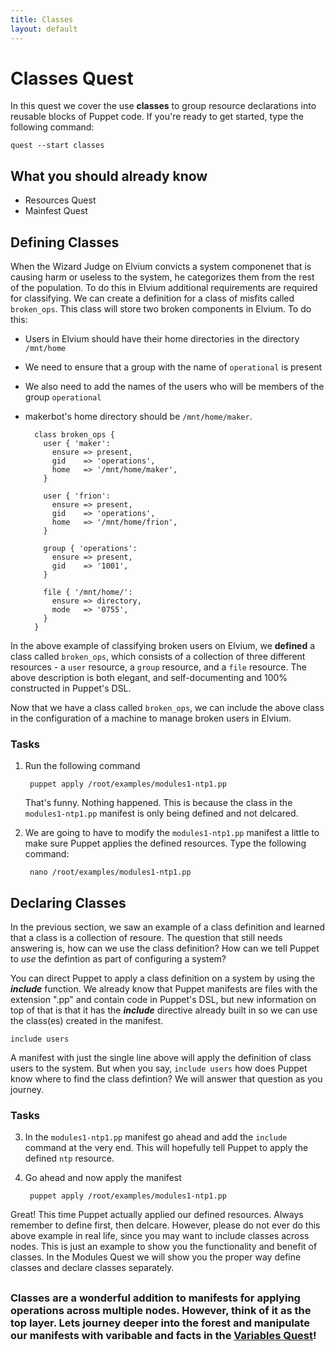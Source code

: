 ```yaml
---
title: Classes
layout: default
---
```


# Classes Quest

In this quest we cover the use **classes** to group resource declarations into reusable blocks of Puppet code. If you're ready to get started, type the following command:

    quest --start classes

## What you should already know

- Resources Quest
- Mainfest Quest

## Defining Classes

When the Wizard Judge on Elvium convicts a system componenet that is causing harm or useless to the system, he categorizes them from the rest of the population. To do this in Elvium additional requirements are required for classifying. We can create a definition for a class of misfits called `broken_ops`. This class will store two broken components in Elvium. To do this:

* Users in Elvium should have their home directories in the directory `/mnt/home`
* We need to ensure that a group with the name of `operational` is present
* We also need to add the names of the users who will be members of the group `operational`
* makerbot's home directory should be `/mnt/home/maker`. 

		class broken_ops {
		  user { 'maker':
		    ensure => present,
		    gid    => 'operations',
		    home   => '/mnt/home/maker',	
          }
    
          user { 'frion':
		    ensure => present,
		    gid    => 'operations',
		    home   => '/mnt/home/frion',	
          }
        
          group { 'operations':
            ensure => present,
            gid    => '1001',
          }
    
          file { '/mnt/home/':
            ensure => directory,
            mode   => '0755',
          }
        }  

In the above example of classifying broken users on Elvium, we **defined** a class called `broken_ops`, which consists of a collection of three different resources - a `user` resource, a `group` resource, and a `file` resource. The above description is both elegant, and self-documenting and 100% constructed in Puppet's DSL.

Now that we have a class called `broken_ops`, we can include the above class in the configuration of a machine to manage broken users in Elvium.

### Tasks

1. Run the following command

		puppet apply /root/examples/modules1-ntp1.pp

	That's funny. Nothing happened. This is because the class in the `modules1-ntp1.pp` manifest is only being defined and not delcared.

2. We are going to have to modify the `modules1-ntp1.pp` manifest a little to make sure Puppet applies the defined resources. Type the following command:

		nano /root/examples/modules1-ntp1.pp


## Declaring Classes

In the previous section, we saw an example of a class definition and learned that a class is a collection of resoure. The question that still needs answering is, how can we use the class definition? How can we tell Puppet to _use_ the defintion as part of configuring a system?

You can direct Puppet to apply a class definition on a system by using the __*include*__ function. We already know that Puppet manifests are files with the extension ".pp" and contain code in Puppet's DSL, but new information on top of that is that it has the __*include*__ directive already built in so we can use the class(es) created in the manifest.

	include users
    
A manifest with just the single line above will apply the definition of class users to the system. But when you say, `include users` how does Puppet know where to find the class defintion? We will answer that question as you journey.

### Tasks

3. In the `modules1-ntp1.pp` manifest go ahead and add the `include` command at the very end. This will hopefully tell Puppet to apply the defined `ntp` resource.

4. Go ahead and now apply the manifest

		puppet apply /root/examples/modules1-ntp1.pp

Great! This time Puppet actually applied our defined resources. Always remember to define first, then delcare. However, please do not ever do this above example in real life, since you may want to include classes across nodes. This is just an example to show you the functionality and benefit of classes. In the Modules Quest we will show you the proper way define classes and declare classes separately.

## 

### Classes are a wonderful addition to manifests for applying operations across multiple nodes. However, think of it as the top layer. Lets journey deeper into the forest and manipulate our manifests with varibable and facts in the [Variables Quest](http://somthing)!
